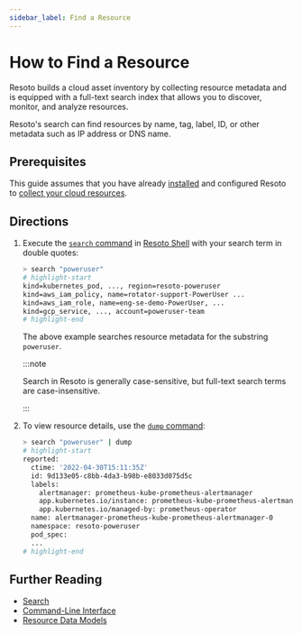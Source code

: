 ```yaml
---
sidebar_label: Find a Resource
---
```


# How to Find a Resource

Resoto builds a cloud asset inventory by collecting resource metadata and is equipped with a full-text search index that allows you to discover, monitor, and analyze resources.

Resoto's search can find resources by name, tag, label, ID, or other metadata such as IP address or DNS name.

## Prerequisites

This guide assumes that you have already [installed](../../getting-started/install-resoto/index.md) and configured Resoto to [collect your cloud resources](../../getting-started/configure-resoto/index.md).

## Directions

1. Execute the [`search` command](../../reference/cli/search-commands/search.md) in [Resoto Shell](../../reference/components/shell.md) with your search term in double quotes:

   ```bash
   > search "poweruser"
   # highlight-start
   ​kind=kubernetes_pod, ..., region=resoto-poweruser
   ​kind=aws_iam_policy, name=rotator-support-PowerUser ...
   ​kind=aws_iam_role, name=eng-se-demo-PowerUser, ...
   ​kind=gcp_service, ..., account=poweruser-team
   # highlight-end
   ```

   The above example searches resource metadata for the substring `poweruser`.

   :::note

   Search in Resoto is generally case-sensitive, but full-text search terms are case-insensitive.

   :::

2. To view resource details, use the [`dump` command](../../reference/cli/format-commands/dump.md):

   ```bash
   > search "poweruser" | dump
   # highlight-start
   ​reported:
   ​  ctime: '2022-04-30T15:11:35Z'
   ​  id: 9d133e05-c8bb-4da3-b98b-e8033d075d5c
   ​  labels:
   ​    alertmanager: prometheus-kube-prometheus-alertmanager
   ​    app.kubernetes.io/instance: prometheus-kube-prometheus-alertmanager
   ​    app.kubernetes.io/managed-by: prometheus-operator
   ​  name: alertmanager-prometheus-kube-prometheus-alertmanager-0
   ​  namespace: resoto-poweruser
   ​  pod_spec:
     ...
   # highlight-end
   ```

## Further Reading

- [Search](../../reference/search/index.md)
- [Command-Line Interface](../../reference/cli/index.md)
- [Resource Data Models](../../reference/data-models/index.md)
